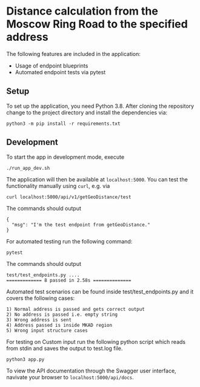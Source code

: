 # Distance calculation from the Moscow Ring Road to the specified address

The following features are included in the application:

* Usage of endpoint blueprints
* Automated endpoint tests via pytest

## Setup

To set up the application, you need Python 3.8. After cloning the repository change to the project directory and install the dependencies via:

```
python3 -m pip install -r requirements.txt
```

## Development

To start the app in development mode, execute

```
./run_app_dev.sh
```

The application will then be available at `localhost:5000`. You can test the functionality manually using `curl`, e.g. via

```
curl localhost:5000/api/v1/getGeoDistance/test
```

The commands should output

```
{
  "msg": "I'm the test endpoint from getGeoDistance."
}
```

For automated testing run the following command:

```
pytest
```

The commands should output

```
test/test_endpoints.py ....
============= 8 passed in 2.58s ==============
```

Automated test scenarios can be found inside test/test_endpoints.py and it covers the following cases:

```
1) Normal address is passed and gets correct output
2) No address is passed i.e. empty string
3) Wrong address is sent
4) Address passed is inside MKAD region
5) Wrong input structure cases
```

For testing on Custom input run the following python script which reads from stdin and saves the output to test.log file.

```
python3 app.py
```

To view the API documentation through the Swagger user interface, navivate your browser to `localhost:5000/api/docs`. 